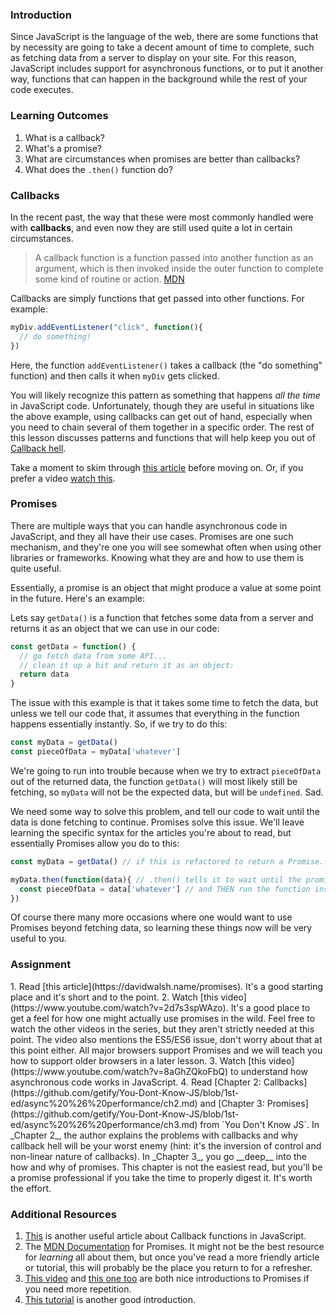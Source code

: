 ### Introduction
Since JavaScript is the language of the web, there are some functions that by necessity are going to take a decent amount of time to complete, such as fetching data from a server to display on your site.  For this reason, JavaScript includes support for asynchronous functions, or to put it another way, functions that can happen in the background while the rest of your code executes.

### Learning Outcomes
1. What is a callback?
2. What's a promise?
3. What are circumstances when promises are better than callbacks?
4. What does the `.then()` function do?

### Callbacks
In the recent past, the way that these were most commonly handled were with __callbacks__, and even now they are still used quite a lot in certain circumstances.

> A callback function is a function passed into another function as an argument, which is then invoked inside the outer function to complete some kind of routine or action. [MDN](https://developer.mozilla.org/en-US/docs/Glossary/Callback_function)

Callbacks are simply functions that get passed into other functions. For example:

~~~javascript
myDiv.addEventListener("click", function(){
  // do something!
})
~~~

Here, the function `addEventListener()` takes a callback (the "do something" function) and then calls it when `myDiv` gets clicked.

You will likely recognize this pattern as something that happens _all the time_ in JavaScript code.  Unfortunately, though they are useful in situations like the above example, using callbacks can get out of hand, especially when you need to chain several of them together in a specific order.  The rest of this lesson discusses patterns and functions that will help keep you out of [Callback hell](http://callbackhell.com/).

Take a moment to skim through [this article](https://github.com/maxogden/art-of-node#callbacks) before moving on.  Or, if you prefer a video [watch this](https://www.youtube.com/watch?v=QRq2zMHlBz4).

### Promises
There are multiple ways that you can handle asynchronous code in JavaScript, and they all have their use cases.  Promises are one such mechanism, and they're one you will see somewhat often when using other libraries or frameworks.  Knowing what they are and how to use them is quite useful.

Essentially, a promise is an object that might produce a value at some point in the future.  Here's an example:

Lets say `getData()` is a function that fetches some data from a server and returns it as an object that we can use in our code:

~~~javascript
const getData = function() {
  // go fetch data from some API...
  // clean it up a bit and return it as an object:
  return data
}
~~~

The issue with this example is that it takes some time to fetch the data, but unless we tell our code that, it assumes that everything in the function happens essentially instantly.  So, if we try to do this:

~~~javascript
const myData = getData()
const pieceOfData = myData['whatever']
~~~

We're going to run into trouble because when we try to extract `pieceOfData` out of the returned data, the function `getData()` will most likely still be fetching, so `myData` will not be the expected data, but will be `undefined`.  Sad.

We need some way to solve this problem, and tell our code to wait until the data is done fetching to continue.  Promises solve this issue.  We'll leave learning the specific syntax for the articles you're about to read, but essentially Promises allow you do to this:

~~~javascript
const myData = getData() // if this is refactored to return a Promise...

myData.then(function(data){ // .then() tells it to wait until the promise is resolved
  const pieceOfData = data['whatever'] // and THEN run the function inside
})
~~~

Of course there many more occasions where one would want to use Promises beyond fetching data, so learning these things now will be very useful to you.

### Assignment

<div class="lesson-content__panel" markdown="1">
1. Read [this article](https://davidwalsh.name/promises). It's a good starting place and it's short and to the point.
2. Watch [this video](https://www.youtube.com/watch?v=2d7s3spWAzo).  It's a good place to get a feel for how one might actually use promises in the wild. Feel free to watch the other videos in the series, but they aren't strictly needed at this point.  The video also mentions the ES5/ES6 issue, don't worry about that at this point either.  All major browsers support Promises and we will teach you how to support older browsers in a later lesson.
3. Watch [this video](https://www.youtube.com/watch?v=8aGhZQkoFbQ) to understand how asynchronous code works in JavaScript.
4. Read [Chapter 2: Callbacks](https://github.com/getify/You-Dont-Know-JS/blob/1st-ed/async%20%26%20performance/ch2.md) and [Chapter 3: Promises](https://github.com/getify/You-Dont-Know-JS/blob/1st-ed/async%20%26%20performance/ch3.md) from `You Don't Know JS`. In _Chapter 2_, the author explains the problems with callbacks and why callback hell will be your worst enemy (hint: it's the inversion of control and non-linear nature of callbacks). In _Chapter 3_, you go __deep__ into the how and why of promises. This chapter is not the easiest read, but you'll be a promise professional if you take the time to properly digest it.  It's worth the effort.

</div>

### Additional Resources
1. [This](https://www.sitepoint.com/demystifying-javascript-closures-callbacks-iifes/) is another useful article about Callback functions in JavaScript.
2. The [MDN Documentation](https://developer.mozilla.org/en-US/docs/Web/JavaScript/Reference/Global_Objects/Promise) for Promises.  It might not be the best resource for _learning_ all about them, but once you've read a more friendly article or tutorial, this will probably be the place you return to for a refresher.
3. [This video](https://www.youtube.com/watch?v=vQ3MoXnKfuQ) and [this one too](https://www.youtube.com/watch?v=yswb4SkDoj0) are both nice introductions to Promises if you need more repetition.
4. [This tutorial](https://scotch.io/tutorials/javascript-promises-for-dummies) is another good introduction.